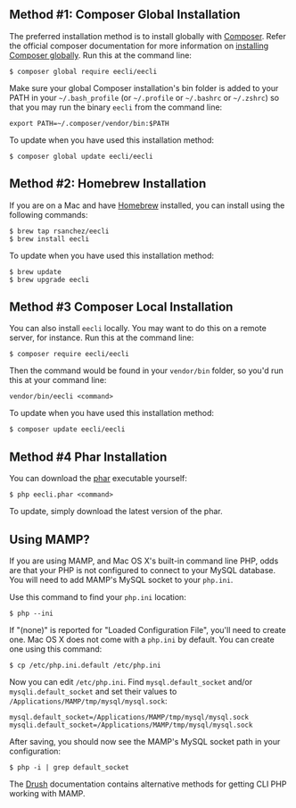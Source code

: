 ## Method \#1: Composer Global Installation

The preferred installation method is to install globally with [Composer](https://getcomposer.org/). Refer the official composer documentation for more information on [installing Composer globally](https://getcomposer.org/doc/00-intro.md#globally). Run this at the command line:

```
$ composer global require eecli/eecli
```

Make sure your global Composer installation's bin folder is added to your PATH in your `~/.bash_profile` (or `~/.profile` or `~/.bashrc` or `~/.zshrc`) so that you may run the binary `eecli` from the command line:

```
export PATH=~/.composer/vendor/bin:$PATH
```

To update when you have used this installation method:

```
$ composer global update eecli/eecli
```

## Method \#2: Homebrew Installation

If you are on a Mac and have [Homebrew](http://brew.sh/) installed, you can install using the following commands:

```
$ brew tap rsanchez/eecli
$ brew install eecli
```

To update when you have used this installation method:

```
$ brew update
$ brew upgrade eecli
```

## Method \#3 Composer Local Installation

You can also install `eecli` locally. You may want to do this on a remote server, for instance. Run this at the command line:

```
$ composer require eecli/eecli
```

Then the command would be found in your `vendor/bin` folder, so you'd run this at your command line:

```
vendor/bin/eecli <command>
```

To update when you have used this installation method:

```
$ composer update eecli/eecli
```

## Method \#4 Phar Installation

You can download the [phar](https://github.com/rsanchez/eecli/releases/latest) executable yourself:

```
$ php eecli.phar <command>
```

To update, simply download the latest version of the phar.

## Using MAMP?

If you are using MAMP, and Mac OS X's built-in command line PHP, odds are that your PHP is not configured to connect to your MySQL database. You will need to add MAMP's MySQL socket to your `php.ini`.

Use this command to find your `php.ini` location:

```
$ php --ini
```

If "(none)" is reported for "Loaded Configuration File", you'll need to create one. Mac OS X does not come with a `php.ini` by default. You can create one using this command:

```
$ cp /etc/php.ini.default /etc/php.ini
```

Now you can edit `/etc/php.ini`. Find `mysql.default_socket` and/or `mysqli.default_socket` and set their values to `/Applications/MAMP/tmp/mysql/mysql.sock`:

```
mysql.default_socket=/Applications/MAMP/tmp/mysql/mysql.sock
mysqli.default_socket=/Applications/MAMP/tmp/mysql/mysql.sock
```

After saving, you should now see the MAMP's MySQL socket path in your configuration:

```
$ php -i | grep default_socket
```

The [Drush](https://github.com/drush-ops/drush#additional-configurations-for-mamp) documentation contains alternative methods for getting CLI PHP working with MAMP.
